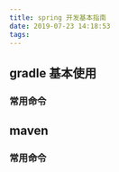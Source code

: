 ```yaml
---
title: spring 开发基本指南
date: 2019-07-23 14:18:53
tags:
---
```


## gradle 基本使用
### 常用命令

## maven
### 常用命令
